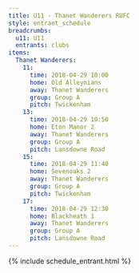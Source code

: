 ```yaml
---
title: U11 - Thanet Wanderers RUFC
style: entrant_schedule
breadcrumbs:
  u11: U11
  entrants: clubs
items:
  Thanet Wanderers:
    11:
      time: 2018-04-29 10:00
      home: Old Alleynians
      away: Thanet Wanderers
      group: Group A
      pitch: Twickenham
    13:
      time: 2018-04-29 10:50
      home: Eton Manor 2
      away: Thanet Wanderers
      group: Group A
      pitch: Lansdowne Road
    15:
      time: 2018-04-29 11:40
      home: Sevenoaks 2
      away: Thanet Wanderers
      group: Group A
      pitch: Twickenham
    17:
      time: 2018-04-29 12:30
      home: Blackheath 1
      away: Thanet Wanderers
      group: Group A
      pitch: Lansdowne Road
---
```


{% include schedule_entrant.html %}
